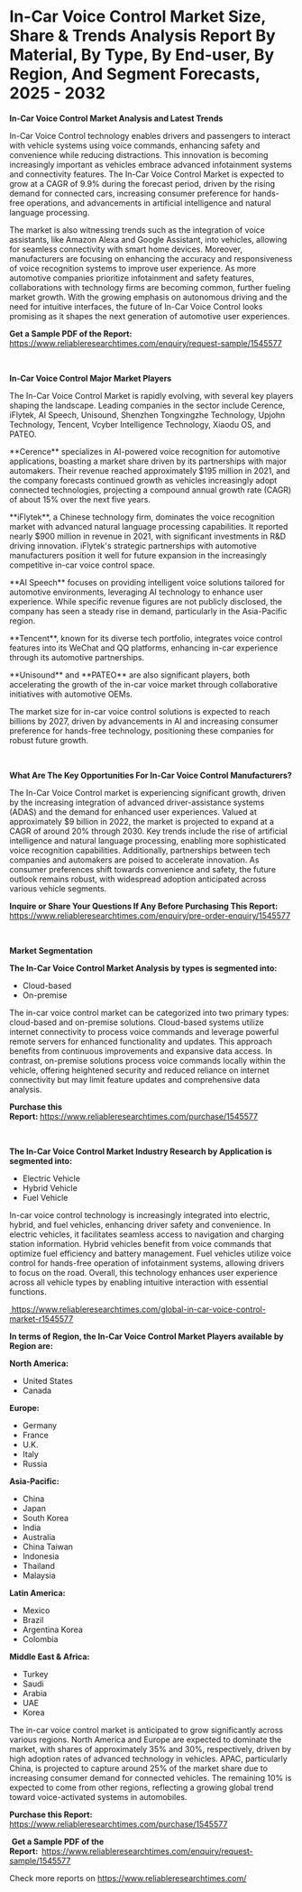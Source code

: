 <p><h1>In-Car Voice Control Market Size, Share & Trends Analysis Report By Material, By Type, By End-user, By Region, And Segment Forecasts, 2025 - 2032</h1></p><p><strong>In-Car Voice Control Market Analysis and Latest Trends</strong></p>
<p><p>In-Car Voice Control technology enables drivers and passengers to interact with vehicle systems using voice commands, enhancing safety and convenience while reducing distractions. This innovation is becoming increasingly important as vehicles embrace advanced infotainment systems and connectivity features. The In-Car Voice Control Market is expected to grow at a CAGR of 9.9% during the forecast period, driven by the rising demand for connected cars, increasing consumer preference for hands-free operations, and advancements in artificial intelligence and natural language processing.</p><p>The market is also witnessing trends such as the integration of voice assistants, like Amazon Alexa and Google Assistant, into vehicles, allowing for seamless connectivity with smart home devices. Moreover, manufacturers are focusing on enhancing the accuracy and responsiveness of voice recognition systems to improve user experience. As more automotive companies prioritize infotainment and safety features, collaborations with technology firms are becoming common, further fueling market growth. With the growing emphasis on autonomous driving and the need for intuitive interfaces, the future of In-Car Voice Control looks promising as it shapes the next generation of automotive user experiences.</p></p>
<p><strong>Get a Sample PDF of the Report:&nbsp;</strong> <a href="https://www.reliableresearchtimes.com/enquiry/request-sample/1545577?utm_campaign=2644&utm_medium=2&utm_source=Github&utm_content=ia&utm_term=11032025&utm_id=in-car-voice-control">https://www.reliableresearchtimes.com/enquiry/request-sample/1545577</a></p>
<p>&nbsp;</p>
<p><strong>In-Car Voice Control Major Market Players</strong></p>
<p><p>The In-Car Voice Control Market is rapidly evolving, with several key players shaping the landscape. Leading companies in the sector include Cerence, iFlytek, AI Speech, Unisound, Shenzhen Tongxingzhe Technology, Upjohn Technology, Tencent, Vcyber Intelligence Technology, Xiaodu OS, and PATEO. </p><p>**Cerence** specializes in AI-powered voice recognition for automotive applications, boasting a market share driven by its partnerships with major automakers. Their revenue reached approximately $195 million in 2021, and the company forecasts continued growth as vehicles increasingly adopt connected technologies, projecting a compound annual growth rate (CAGR) of about 15% over the next five years.</p><p>**iFlytek**, a Chinese technology firm, dominates the voice recognition market with advanced natural language processing capabilities. It reported nearly $900 million in revenue in 2021, with significant investments in R&D driving innovation. iFlytek's strategic partnerships with automotive manufacturers position it well for future expansion in the increasingly competitive in-car voice control space.</p><p>**AI Speech** focuses on providing intelligent voice solutions tailored for automotive environments, leveraging AI technology to enhance user experience. While specific revenue figures are not publicly disclosed, the company has seen a steady rise in demand, particularly in the Asia-Pacific region.</p><p>**Tencent**, known for its diverse tech portfolio, integrates voice control features into its WeChat and QQ platforms, enhancing in-car experience through its automotive partnerships. </p><p>**Unisound** and **PATEO** are also significant players, both accelerating the growth of the in-car voice market through collaborative initiatives with automotive OEMs. </p><p>The market size for in-car voice control solutions is expected to reach billions by 2027, driven by advancements in AI and increasing consumer preference for hands-free technology, positioning these companies for robust future growth.</p></p>
<p>&nbsp;</p>
<p><strong>What Are The Key Opportunities For In-Car Voice Control Manufacturers?</strong></p>
<p><p>The In-Car Voice Control market is experiencing significant growth, driven by the increasing integration of advanced driver-assistance systems (ADAS) and the demand for enhanced user experiences. Valued at approximately $9 billion in 2022, the market is projected to expand at a CAGR of around 20% through 2030. Key trends include the rise of artificial intelligence and natural language processing, enabling more sophisticated voice recognition capabilities. Additionally, partnerships between tech companies and automakers are poised to accelerate innovation. As consumer preferences shift towards convenience and safety, the future outlook remains robust, with widespread adoption anticipated across various vehicle segments.</p></p>
<p><strong>Inquire or Share Your Questions If Any Before Purchasing This Report:</strong> <a href="https://www.reliableresearchtimes.com/enquiry/pre-order-enquiry/1545577?utm_campaign=2644&utm_medium=2&utm_source=Github&utm_content=ia&utm_term=11032025&utm_id=in-car-voice-control">https://www.reliableresearchtimes.com/enquiry/pre-order-enquiry/1545577</a></p>
<p>&nbsp;</p>
<p><strong>Market Segmentation</strong></p>
<p><strong>The In-Car Voice Control Market Analysis by types is segmented into:</strong></p>
<p><ul><li>Cloud-based</li><li>On-premise</li></ul></p>
<p><p>The in-car voice control market can be categorized into two primary types: cloud-based and on-premise solutions. Cloud-based systems utilize internet connectivity to process voice commands and leverage powerful remote servers for enhanced functionality and updates. This approach benefits from continuous improvements and expansive data access. In contrast, on-premise solutions process voice commands locally within the vehicle, offering heightened security and reduced reliance on internet connectivity but may limit feature updates and comprehensive data analysis.</p></p>
<p><strong>Purchase this Report:&nbsp;</strong><a href="https://www.reliableresearchtimes.com/purchase/1545577?utm_campaign=2644&utm_medium=2&utm_source=Github&utm_content=ia&utm_term=11032025&utm_id=in-car-voice-control">https://www.reliableresearchtimes.com/purchase/1545577</a></p>
<p>&nbsp;</p>
<p><strong>The In-Car Voice Control Market Industry Research by Application is segmented into:</strong></p>
<p><ul><li>Electric Vehicle</li><li>Hybrid Vehicle</li><li>Fuel Vehicle</li></ul></p>
<p><p>In-car voice control technology is increasingly integrated into electric, hybrid, and fuel vehicles, enhancing driver safety and convenience. In electric vehicles, it facilitates seamless access to navigation and charging station information. Hybrid vehicles benefit from voice commands that optimize fuel efficiency and battery management. Fuel vehicles utilize voice control for hands-free operation of infotainment systems, allowing drivers to focus on the road. Overall, this technology enhances user experience across all vehicle types by enabling intuitive interaction with essential functions.</p></p>
<p><a href="https://www.reliableresearchtimes.com/global-in-car-voice-control-market-r1545577?utm_campaign=2644&utm_medium=2&utm_source=Github&utm_content=ia&utm_term=11032025&utm_id=in-car-voice-control">&nbsp;https://www.reliableresearchtimes.com/global-in-car-voice-control-market-r1545577</a></p>
<p><strong>In terms of Region, the In-Car Voice Control Market Players available by Region are:</strong></p>
<p>
    <p> <strong> North America: </strong>
        <ul>
            <li>United States</li>
            <li>Canada</li>
        </ul>
        </p> 
    <p> <strong> Europe: </strong>
        <ul>
            <li>Germany</li>
            <li>France</li>
            <li>U.K.</li>
            <li>Italy</li>
            <li>Russia</li>
        </ul>
        </p> 
    <p> <strong> Asia-Pacific: </strong>
        <ul>
            <li>China</li>
            <li>Japan</li>
            <li>South Korea</li>
            <li>India</li>
            <li>Australia</li>
            <li>China Taiwan</li>
            <li>Indonesia</li>
            <li>Thailand</li>
            <li>Malaysia</li>
        </ul>
        </p> 
    <p> <strong> Latin America: </strong>
        <ul>
            <li>Mexico</li>
            <li>Brazil</li>
            <li>Argentina Korea</li>
            <li>Colombia</li>
        </ul>
        </p> 
    <p> <strong> Middle East & Africa: </strong>
        <ul>
            <li>Turkey</li>
            <li>Saudi</li>
            <li>Arabia</li>
            <li>UAE</li>
            <li>Korea</li>
        </ul>
    </p>
    </p>
<p><p>The in-car voice control market is anticipated to grow significantly across various regions. North America and Europe are expected to dominate the market, with shares of approximately 35% and 30%, respectively, driven by high adoption rates of advanced technology in vehicles. APAC, particularly China, is projected to capture around 25% of the market share due to increasing consumer demand for connected vehicles. The remaining 10% is expected to come from other regions, reflecting a growing global trend toward voice-activated systems in automobiles.</p></p>
<p><strong>Purchase this Report: </strong><a href="https://www.reliableresearchtimes.com/purchase/1545577?utm_campaign=2644&utm_medium=2&utm_source=Github&utm_content=ia&utm_term=11032025&utm_id=in-car-voice-control">https://www.reliableresearchtimes.com/purchase/1545577</a></p>
<p>&nbsp;<strong>Get a Sample PDF of the Report:&nbsp;&nbsp;</strong><a href="https://www.reliableresearchtimes.com/enquiry/request-sample/1545577?utm_campaign=2644&utm_medium=2&utm_source=Github&utm_content=ia&utm_term=11032025&utm_id=in-car-voice-control">https://www.reliableresearchtimes.com/enquiry/request-sample/1545577</a></p>
<p><strong></strong></p>
<p>Check more reports on <a href="https://www.reliableresearchtimes.com/?utm_campaign=2644&utm_medium=2&utm_source=Github&utm_content=ia&utm_term=11032025&utm_id=in-car-voice-control">https://www.reliableresearchtimes.com/</a></p>